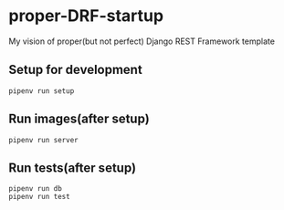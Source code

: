 # proper-DRF-startup
My vision of proper(but not perfect) Django REST Framework template

## Setup for development

    pipenv run setup

## Run images(after setup)

    pipenv run server

## Run tests(after setup)

    pipenv run db
    pipenv run test
